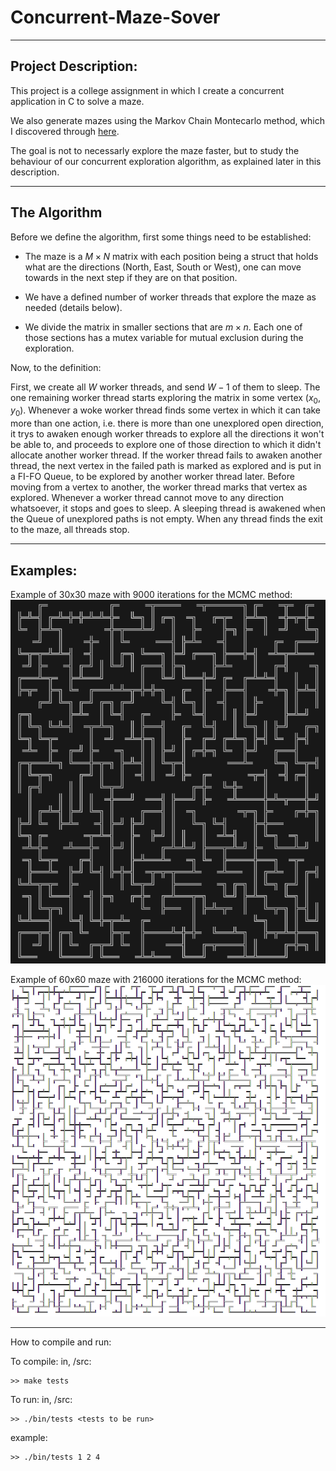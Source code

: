 # Concurrent-Maze-Sover
___
## Project Description:

This project is a college assignment in which I create a concurrent application in C to solve a maze.

We also generate mazes using the Markov Chain Montecarlo method, which I discovered through [here](https://www.youtube.com/watch?v=zbXKcDVV4G0).

The goal is not to necessarly explore the maze faster, but to study the behaviour of our concurrent exploration algorithm, as explained later in this description.
___
## The Algorithm

Before we define the algorithm, first some things need to be established:
* The maze is a $M \times N$ matrix with each position being a struct that holds what are the directions (North, East, South or West), one can move towards in the next step if they are on that position.

* We have a defined number of worker threads that explore the maze as needed (details below).

* We divide the matrix in smaller sections that are $m \times n$. Each one of those sections has a mutex variable for mutual exclusion during the exploration.

Now, to the definition:

First, we create all $W$ worker threads, and send $W-1$ of them to sleep. The one remaining worker thread starts exploring the matrix in some vertex $(x_0,y_0)$. Whenever a woke worker thread finds some vertex in which it can take more than one action, i.e. there is more than one unexplored open direction, it trys to awaken enough worker threads to explore all the directions it won't be able to, and proceeds to explore one of those direction to which it didn't allocate another worker thread. If the worker thread fails to awaken another thread, the next vertex in the failed path is marked as explored and is put in a FI-FO Queue, to be explored by another worker thread later. Before moving from a vertex to another, the worker thread marks that vertex as explored. Whenever a worker thread cannot move to any direction whatsoever, it stops and goes to sleep. A sleeping thread is awakened when the Queue of unexplored paths is not empty. When any thread finds the exit to the maze, all threads stop.

___
## Examples:
Example of 30x30 maze with 9000 iterations for the MCMC method:
![alt text](imgs/maze-1.png)

Example of 60x60 maze with 216000 iterations for the MCMC method:
![alt text](imgs/maze-2.png)

___
How to compile and run:

To compile:
in, /src:
```shell
>> make tests
```

To run:
in, /src:
```shell
>> ./bin/tests <tests to be run>
```
example:
```shell
>> ./bin/tests 1 2 4
```
